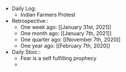- Daily Log:
    - Indian Farmers Protest
- Retrospective::
    - One week ago: [[January 31st, 2021]]
    - One month ago: [[January 7th, 2021]]
    - One quarter ago: [[November 7th, 2020]]
    - One year ago: [[February 7th, 2020]]
- Daily Stoic::
    - Fear is a self fulfilling prophecy
    -
